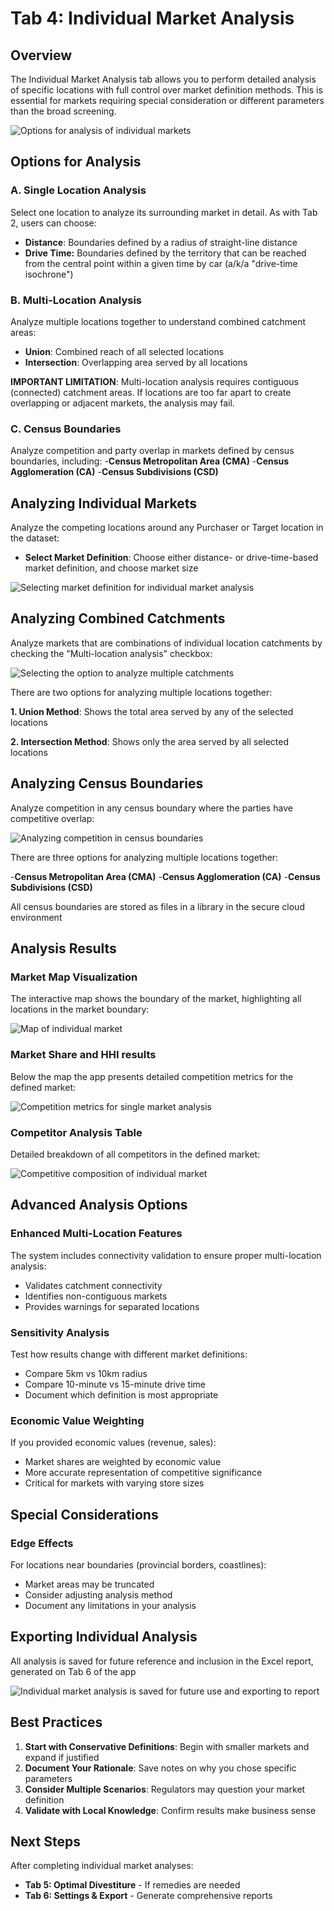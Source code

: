# Tab 4: Individual Market Analysis

## Overview
The Individual Market Analysis tab allows you to perform detailed analysis of specific locations with full control over market definition methods. This is essential for markets requiring special consideration or different parameters than the broad screening.

![Options for analysis of individual markets](/user-guide-content/tab4.png)

## Options for Analysis

### A. Single Location Analysis
Select one location to analyze its surrounding market in detail. As with Tab 2, users can choose:
 - **Distance**: Boundaries defined by a radius of straight-line distance
 - **Drive Time:** Boundaries defined by the territory that can be reached from the central point within a given time by car (a/k/a "drive-time isochrone")

### B. Multi-Location Analysis
Analyze multiple locations together to understand combined catchment areas:
- **Union**: Combined reach of all selected locations
- **Intersection**: Overlapping area served by all locations

**IMPORTANT LIMITATION**: Multi-location analysis requires contiguous (connected) catchment areas. If locations are too far apart to create overlapping or adjacent markets, the analysis may fail.

### C. Census Boundaries
Analyze competition and party overlap in markets defined by census boundaries, including:
-**Census Metropolitan Area (CMA)**
-**Census Agglomeration (CA)**
-**Census Subdivisions (CSD)**

## Analyzing Individual Markets

Analyze the competing locations around any Purchaser or Target location in the dataset:
 - **Select Market Definition**: Choose either distance- or drive-time-based market definition, and choose market size

![Selecting market definition for individual market analysis](/user-guide-content/tab4-ind-defn.png)

## Analyzing Combined Catchments

Analyze markets that are combinations of individual location catchments by checking the "Multi-location analysis" checkbox:

![Selecting the option to analyze multiple catchments](/user-guide-content/multi-location-checkbox.png)

There are two options for analyzing multiple locations together:

**1. Union Method**: Shows the total area served by any of the selected locations

**2. Intersection Method**: Shows only the area served by all selected locations

## Analyzing Census Boundaries

Analyze competition in any census boundary where the parties have competitive overlap:

![Analyzing competition in census boundaries](/user-guide-content/census-boundaries.png)

There are three options for analyzing multiple locations together:

-**Census Metropolitan Area (CMA)**
-**Census Agglomeration (CA)**
-**Census Subdivisions (CSD)**

All census boundaries are stored as files in a library in the secure cloud environment

## Analysis Results

### Market Map Visualization

The interactive map shows the boundary of the market, highlighting all locations in the market boundary:

![Map of individual market](/user-guide-content/tab4-map.png)


### Market Share and HHI results

Below the map the app presents detailed competition metrics for the defined market:

![Competition metrics for single market analysis](/user-guide-content/tab4-metrics.png)

### Competitor Analysis Table

Detailed breakdown of all competitors in the defined market:

![Competitive composition of individual market](/user-guide-content/tab4-breakdown.png)

## Advanced Analysis Options

### Enhanced Multi-Location Features
The system includes connectivity validation to ensure proper multi-location analysis:
- Validates catchment connectivity
- Identifies non-contiguous markets
- Provides warnings for separated locations

### Sensitivity Analysis

Test how results change with different market definitions:
- Compare 5km vs 10km radius
- Compare 10-minute vs 15-minute drive time
- Document which definition is most appropriate

### Economic Value Weighting

If you provided economic values (revenue, sales):
- Market shares are weighted by economic value
- More accurate representation of competitive significance
- Critical for markets with varying store sizes

## Special Considerations

### Edge Effects

For locations near boundaries (provincial borders, coastlines):
- Market areas may be truncated
- Consider adjusting analysis method
- Document any limitations in your analysis

## Exporting Individual Analysis

All analysis is saved for future reference and inclusion in the Excel report, generated on Tab 6 of the app

![Individual market analysis is saved for future use and exporting to report](/user-guide-content/tab4-saved.png)

## Best Practices

1. **Start with Conservative Definitions**: Begin with smaller markets and expand if justified
2. **Document Your Rationale**: Save notes on why you chose specific parameters
3. **Consider Multiple Scenarios**: Regulators may question your market definition
4. **Validate with Local Knowledge**: Confirm results make business sense

## Next Steps

After completing individual market analyses:
- **Tab 5: Optimal Divestiture** - If remedies are needed
- **Tab 6: Settings & Export** - Generate comprehensive reports
